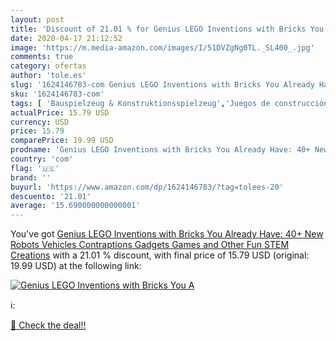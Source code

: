```yaml
---
layout: post
title: 'Discount of 21.01 % for Genius LEGO Inventions with Bricks You A'
date: 2020-04-17 21:12:52
image: 'https://m.media-amazon.com/images/I/51DVZgNg0TL._SL400_.jpg'
comments: true
category: ofertas
author: 'tole.es'
slug: '1624146783-com Genius LEGO Inventions with Bricks You Already Have: 40+...'
sku: '1624146783-com'
tags: [ 'Bauspielzeug & Konstruktionsspielzeug','Juegos de construcción para niños','Juguetes','Juguetes y juegos','Spielzeug','lego', ]
actualPrice: 15.79 USD
currency: USD
price: 15.79
comparePrice: 19.99 USD
prodname: 'Genius LEGO Inventions with Bricks You Already Have: 40+ New Robots  Vehicles  Contraptions  Gadgets  Games and Other Fun STEM Creations'
country: 'com'
flag: '🇺🇸'
brand: ''
buyurl: 'https://www.amazon.com/dp/1624146783/?tag=tolees-20'
descuento: '21.01'
average: '15.690000000000001'
---
```


You've got [Genius LEGO Inventions with Bricks You Already Have: 40+ New Robots  Vehicles  Contraptions  Gadgets  Games and Other Fun STEM Creations](https://www.amazon.com/dp/1624146783/?tag=tolees-20) with a  21.01 % discount, with final price of 15.79 USD (original: 19.99 USD) at the following link:

[![Genius LEGO Inventions with Bricks You A](https://m.media-amazon.com/images/I/51DVZgNg0TL._SL400_.jpg)](https://www.amazon.com/dp/1624146783/?tag=tolees-20)

ℹ️:


[🛒 Check the deal!!](https://www.amazon.com/dp/1624146783/?tag=tolees-20)
